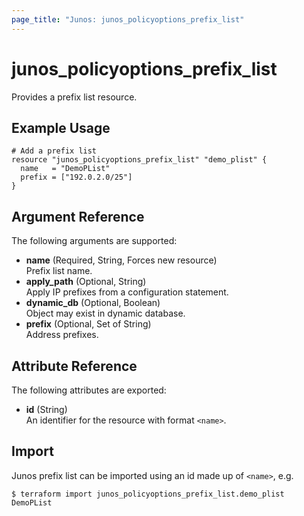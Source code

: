 ```yaml
---
page_title: "Junos: junos_policyoptions_prefix_list"
---
```


# junos_policyoptions_prefix_list

Provides a prefix list resource.

## Example Usage

```hcl
# Add a prefix list
resource "junos_policyoptions_prefix_list" "demo_plist" {
  name   = "DemoPList"
  prefix = ["192.0.2.0/25"]
}
```

## Argument Reference

The following arguments are supported:

- **name** (Required, String, Forces new resource)  
  Prefix list name.
- **apply_path** (Optional, String)  
  Apply IP prefixes from a configuration statement.
- **dynamic_db** (Optional, Boolean)  
  Object may exist in dynamic database.
- **prefix** (Optional, Set of String)  
  Address prefixes.

## Attribute Reference

The following attributes are exported:

- **id** (String)  
  An identifier for the resource with format `<name>`.

## Import

Junos prefix list can be imported using an id made up of `<name>`, e.g.

```shell
$ terraform import junos_policyoptions_prefix_list.demo_plist DemoPList
```
